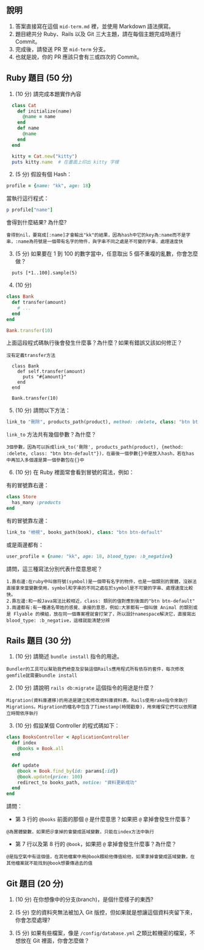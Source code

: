 ## 說明

1. 答案直接寫在這個 `mid-term.md` 裡，並使用 Markdown 語法撰寫。
1. 題目總共分 Ruby、Rails 以及 Git 三大主題，請在每個主題完成時進行 Commit。
1. 完成後，請發送 PR 至 `mid-term` 分支。
1. 也就是說，你的 PR 應該只會有三或四次的 Commit。

## Ruby 題目 (50 分)

1. (10 分) 請完成本題實作內容

```ruby
  class Cat
    def initialize(name)
      @name = name      
    end
    def name
      @name
    end
  end

  kitty = Cat.new("kitty")
  puts kitty.name  # 在畫面上印出 kitty 字樣
```

2. (5 分) 假設有個 Hash：

```ruby
profile = {name: "kk", age: 18}
```

當執行這行程式：

```ruby
p profile["name"]
```

會得到什麼結果? 為什麼?
```
會得到nil，要寫成[:name]才會輸出"kk"的結果，因為hash中它的key為:name而不是字串，:name為符號是一個帶有名字的物件，與字串不同之處是不可變的字串，處理速度快
```

3. (5 分) 如果要在 1 到 100 的數字當中，任意取出 5 個不重複的亂數，你會怎麼做？

```
  puts [*1..100].sample(5)
```

4. (10 分)
```ruby
class Bank
  def transfer(amount)
    # ...
  end
end

Bank.transfer(10)
```

上面這段程式碼執行後會發生什麼事？為什麼？如果有錯誤又該如何修正？

```
沒有定義transfer方法

  class Bank
    def self.transfer(amount)
      puts "#{amount}"
    end
  end

  Bank.transfer(10)

```

5. (10 分) 請問以下方法：

```ruby
link_to "刪除", products_path(product), method: :delete, class: "btn btn-default"
```

`link_to` 方法共有幾個參數？為什麼？

```
3個參數，因為可以拆成link_to('刪除', products_path(product), {method: :delete, class: "btn btn-default"})，在最後一個參數{}中是放入hash，若在has中再加入多個還是算一個參數包在{}中
```

6. (10 分) 在 Ruby 裡面常會看到冒號的寫法，例如：

有的冒號靠右邊：

```ruby
class Store
  has_many :products
end
```

有的冒號靠左邊：

```ruby
link_to "檢視", books_path(book), class: "btn btn-default"
```

或是兩邊都有：

```ruby
user_profile = {name: "kk", age: 18, blood_type: :b_negative}
```

請問，這三種寫法分別代表什麼意思呢？

```
1.靠右邊:在ruby中叫做符號(symbol)是一個帶有名字的物件，也是一個類別的實體，沒辦法直接拿來當變數使用，symbol和字串的不同之處在於symbol是不可變的字串、處理速度比較快。
2.靠左邊:和一般Java寫法比較相近，class: 類別的值對應到後面的"btn btn-default"
3.兩邊都有:有一種連名帶姓的感覺、承接的意思，例如:大家都有一個叫做 Animal 的類別或是 Flyable 的模組，放在同一個專案裡就會打架了，所以設計namespace解決它，直接寫出blood_type: :b_negative，這樣就能清楚分辨
```

## Rails 題目 (30 分)

1. (10 分) 請簡述 `bundle install` 指令的用途。

```
Bundler的工具可以幫助我們檢查及安裝這個Rails應用程式所有依存的套件，每次修改gemfile就需要bundle install
```

2. (10 分) 請說明 `rails db:migrate` 這個指令的用途是什麼？

```
Migration(資料庫遷移)的用途是建立和修改資料庫資料表。Rails使用rake指令來執行Migrations。Migration的檔名中包含了Timestamp(時間戳章)，用來確保它們可以依照建立時間依序執行
```

3. (10 分) 假設某個 Controller 的程式碼如下：

```ruby
class BooksController < ApplicationController
  def index
    @books = Book.all
  end

  def update
    @book = Book.find_by(id: params[:id])
    @book.update(price: 100)
    redirect_to books_path, notice: "資料更新成功"
  end
end
```

請問：
- 第 3 行的 `@books` 前面的那個 `@` 是什麼意思？如果把 `@` 拿掉會發生什麼事？

```
@為實體變數，如果把＠拿掉的會變成區域變數，只能在index方法中執行
```

- 第 7 行以及第 8 行的 `@book`，如果把 `@` 拿掉會發生什麼事？為什麼？

```
@是指空氣中有這個值，在其他檔案中用@book餵給他傳值給他，如果拿掉會變成區域變數，在其他檔案就不能找到@book想要傳過去的值
```

## Git 題目 (20 分)

1. (10 分) 在你想像中的分支(branch)，是個什麼樣子的東西?

1. (5 分) 空的資料夾無法被加入 Git 版控，但如果就是想讓這個資料夾留下來，你會怎麼處理?

2. (5 分) 如果有些檔案，像是 `/config/database.yml` 之類比較機密的檔案，不想放在 Git 裡面，你會怎麼做？

